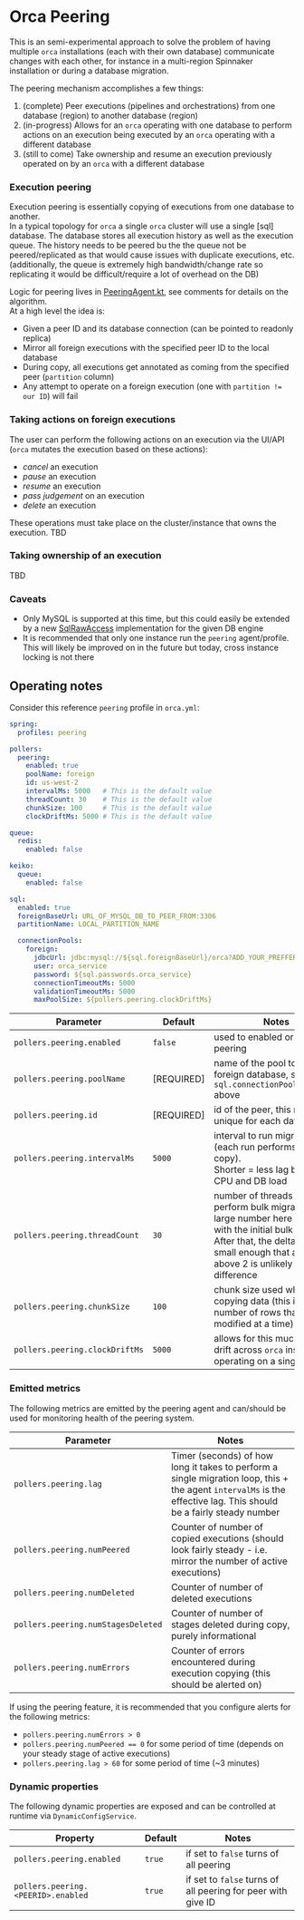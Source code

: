 # Orca Peering

This is an semi-experimental approach to solve the problem of having multiple `orca` installations (each with their own database) communicate changes with each other, for instance in a multi-region Spinnaker installation or during a database migration.

The peering mechanism accomplishes a few things:
1. (complete) Peer executions (pipelines and orchestrations) from one database (region) to another database (region)
2. (in-progress) Allows for an `orca` operating with one database to perform actions on an execution being executed by an `orca` operating with a different database
3. (still to come) Take ownership and resume an execution previously operated on by an `orca` with a different database


### Execution peering
Execution peering is essentially copying of executions from one database to another.  
In a typical topology for `orca` a single `orca` cluster will use a single [sql] database.
The database stores all execution history as well as the execution queue.
The history needs to be peered bu the the queue not be peered/replicated as that would cause issues with duplicate executions, etc.
(additionally, the queue is extremely high bandwidth/change rate so replicating it would be difficult/require a lot of overhead on the DB)

Logic for peering lives in [PeeringAgent.kt](./src/main/kotlin/com/netflix/spinnaker/orca/peering/PeeringAgent.kt), see comments for details on the algorithm.  
At a high level the idea is:
* Given a peer ID and its database connection (can be pointed to readonly replica)
* Mirror all foreign executions with the specified peer ID to the local database
* During copy, all executions get annotated as coming from the specified peer (`partition` column)
* Any attempt to operate on a foreign execution (one with `partition != our ID`) will fail 


### Taking actions on foreign executions
The user can perform the following actions on an execution via the UI/API (`orca` mutates the execution based on these actions):  
* *cancel* an execution
* *pause* an execution
* *resume* an execution
* *pass judgement* on an execution
* *delete* an execution

These operations must take place on the cluster/instance that owns the execution.
TBD 


### Taking ownership of an execution 
TBD


### Caveats
* Only MySQL is supported at this time, but this could easily be extended by a new [SqlRawAccess](./src/main/kotlin/com/netflix/spinnaker/orca/peering/SqlRawAccess.kt) implementation for the given DB engine
* It is recommended that only one instance run the `peering` agent/profile. This will likely be improved on in the future but today, cross instance locking is not there


## Operating notes
Consider this reference `peering` profile in `orca.yml`:

```yaml
spring:
  profiles: peering

pollers:
  peering:
    enabled: true
    poolName: foreign
    id: us-west-2
    intervalMs: 5000   # This is the default value
    threadCount: 30    # This is the default value 
    chunkSize: 100     # This is the default value
    clockDriftMs: 5000 # This is the default value

queue:
  redis:
    enabled: false

keiko:
  queue:
    enabled: false

sql:
  enabled: true
  foreignBaseUrl: URL_OF_MYSQL_DB_TO_PEER_FROM:3306
  partitionName: LOCAL_PARTITION_NAME

  connectionPools:
    foreign:
      jdbcUrl: jdbc:mysql://${sql.foreignBaseUrl}/orca?ADD_YOUR_PREFFERED_CONNECTION_STRING_PARAMS_HERE
      user: orca_service
      password: ${sql.passwords.orca_service}
      connectionTimeoutMs: 5000
      validationTimeoutMs: 5000
      maxPoolSize: ${pollers.peering.clockDriftMs}
``` 

| Parameter | Default | Notes |
|-----------|---------|-------|
|`pollers.peering.enabled`          | `false`    | used to enabled or disable peering |
|`pollers.peering.poolName`         | [REQUIRED] | name of the pool to use for foreign database, see `sql.connectionPools.foreign` above |
|`pollers.peering.id`               | [REQUIRED] | id of the peer, this must be unique for each database |
|`pollers.peering.intervalMs`       | `5000`     | interval to run migrations at (each run performs a delta copy).<br> Shorter = less lag but more CPU and DB load |
|`pollers.peering.threadCount`      | `30`       | number of threads to use to perform bulk migration. A large number here only helps with the initial bulk import. After that, the delta is usually small enough that anything above 2 is unlikely to make a difference |
|`pollers.peering.chunkSize`        | `100`      | chunk size used when copying data (this is the max number of rows that will be modified at a time) |
|`pollers.peering.clockDriftMs`     | `5000`     | allows for this much clock drift across `orca` instances operating on a single DB|

### Emitted metrics
The following metrics are emitted by the peering agent and can/should be used for monitoring health of the peering system.

| Parameter | Notes |
|-----------|-------|
|`pollers.peering.lag`              | Timer (seconds) of how long it takes to perform a single migration loop, this + the agent `intervalMs` is the effective lag. This should be a fairly steady number | 
|`pollers.peering.numPeered`        | Counter of number of copied executions (should look fairly steady - i.e. mirror the number of active executions) | 
|`pollers.peering.numDeleted`       | Counter of number of deleted executions | 
|`pollers.peering.numStagesDeleted` | Counter of number of stages deleted during copy, purely informational| 
|`pollers.peering.numErrors`        | Counter of errors encountered during execution copying (this should be alerted on) | 

If using the peering feature, it is recommended that you configure alerts for the following metrics:  
* `pollers.peering.numErrors > 0`
* `pollers.peering.numPeered == 0` for some period of time (depends on your steady stage of active executions)
* `pollers.peering.lag > 60` for some period of time (~3 minutes)


### Dynamic properties
The following dynamic properties are exposed and can be controlled at runtime via `DynamicConfigService`.

| Property | Default | Notes |
|----------|---------|-------|
|`pollers.peering.enabled`          | `true` | if set to `false` turns of all peering |
|`pollers.peering.<PEERID>.enabled` | `true` | if set to `false` turns of all peering for peer with give ID | 

